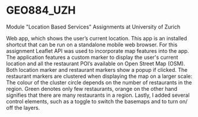 # GEO884_UZH
Module "Location Based Services" Assignments at University of Zurich


Web app, which shows the user’s current location. This app is an installed shortcut that can be run on a standalone mobile web browser. For
this assignment Leaflet API was used to incorporate map features into the app. The application features a custom marker to display the user's current location and all the restaurant POI’s available
on Open Street Map (OSM). Both location marker and restaurant markers show a popup if clicked. The restaurant markers are clustered when displaying the map on a larger scale:
The colour of the cluster circle depends on the number of restaurants in the region. Green denotes only few restaurants, orange on the other hand signifies that there are many restaurants in a region. Lastly, I added several control elements, such as a toggle to switch the basemaps and to turn on/ off the layers. 
